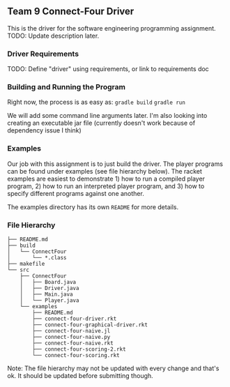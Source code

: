 ## Team 9 Connect-Four Driver

This is the driver for the software engineering programming assignment.  
TODO: Update description later. 

### Driver Requirements
TODO: Define "driver" using requirements, or link to requirements doc

### Building and Running the Program

Right now, the process is as easy as:
`gradle build`
`gradle run`

We will add some command line arguments later.
I'm also looking into creating an executable jar file (currently doesn't work because of dependency issue I think)

### Examples

Our job with this assignment is to just build the driver. The player programs can be found under examples (see file hierarchy below). The racket examples are easiest to demonstrate 1) how to run a compiled player program, 2) how to run an interpreted player program, and 3) how to specify different programs against one another.

The examples directory has its own `README` for more details.

### File Hierarchy 

```
├── README.md  
├── build  
│   └── ConnectFour 
│       └── *.class  
├── makefile  
└── src  
    ├── ConnectFour  
    │   ├── Board.java  
    │   ├── Driver.java  
    │   ├── Main.java  
    │   └── Player.java  
    └── examples  
        ├── README.md  
        ├── connect-four-driver.rkt  
        ├── connect-four-graphical-driver.rkt  
        ├── connect-four-naive.jl  
        ├── connect-four-naive.py  
        ├── connect-four-naive.rkt  
        ├── connect-four-scoring-2.rkt  
        └── connect-four-scoring.rkt  
```
Note: The file hierarchy may not be updated with every change and that's ok. It should be updated before submitting though.

